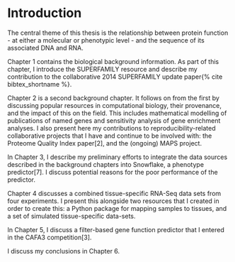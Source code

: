 Introduction
============
<!--
NOTES:
* Around 3 pages long - like a longer version of the abstract
* List my contributions
* Explain what each chapter is and why it is there.

Short, so can probably be a bit more fussy about style, e.g.:
* No passive voice (zombie test).
* Varied sentence length.

Notes on chapters:
-->

The central theme of this thesis is the relationship between protein function - at either a molecular or phenotypic level - and the sequence of its associated DNA and RNA. <!--A recurring motif is impact of the provenance of related data and what that means for attempts to make genome-wide predictions about these relationships.-->

Chapter 1 contains the biological background information. As part of this chapter, I introduce the SUPERFAMILY resource and describe my contribution to the collaborative 2014 SUPERFAMILY update paper{% cite bibtex_shortname %}. 

Chapter 2 is a second background chapter. It follows on from the first by discussing popular resources in computational biology, their provenance, and the impact of this on the field. This includes mathematical modelling of publications of named genes and sensitivity analysis of gene enrichment analyses. I also present here my contributions to reproducibility-related collaborative projects that I have and continue to be involved with: the Proteome Quality Index paper[2], and the (ongoing) MAPS project. 

In Chapter 3, I describe my preliminary efforts to integrate the data sources described in the background chapters into Snowflake, a phenotype predictor[7]. I discuss potential reasons for the poor performance of the predictor.

Chapter 4 discusses a combined tissue-specific RNA-Seq data sets from four experiments. I present this alongside two resources that I created in order to create this: a Python package for mapping samples to tissues<!--[]-->, and a set of simulated tissue-specific data-sets.

In Chapter 5, I discuss a filter-based gene function predictor that I entered in the CAFA3 competition[3].

I discuss my conclusions in Chapter 6.



